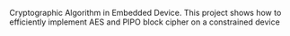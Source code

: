 Cryptographic Algorithm in Embedded Device. 
This project shows how to efficiently implement AES and PIPO block cipher on a constrained device
